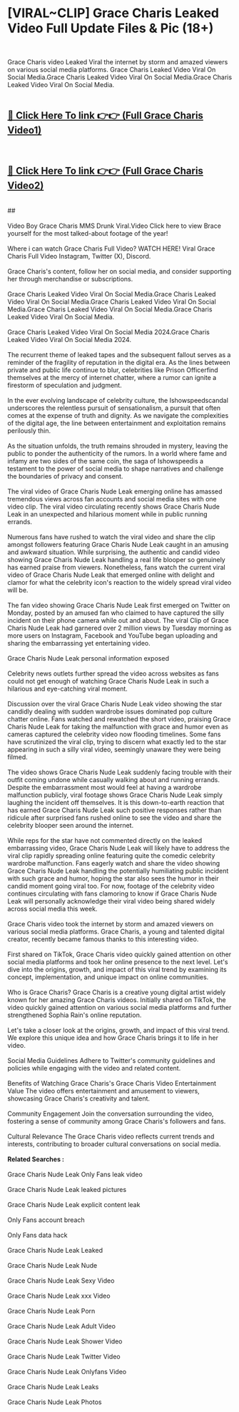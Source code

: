 # [VIRAL~CLIP] Grace Charis Leaked Video Full Update Files & Pic (18+) <br>
<br>

Grace Charis video Leaked Viral the internet by storm and amazed viewers on various social media platforms. Grace Charis Leaked Video Viral On Social Media.Grace Charis Leaked Video Viral On Social Media.Grace Charis Leaked Video Viral On Social Media.<br>
 <br>

##  <a href="https://play.trustnlinepharmacy.us?title=Full Grace_Charis&ref=git">🔴 Click Here To link 👉👉 (Full Grace Charis Video1)</a><br>
  <br>

##  <a href="https://play.trustnlinepharmacy.us?title=Full Grace_Charis&ref=git">🔴 Click Here To link 👉👉 (Full Grace Charis Video2)</a><br>
  <br>
  ##


  <br>

  <br>
Video Boy Grace Charis MMS Drunk Viral.Video Click here to view Brace yourself for the most talked-about footage of the year!
<br><br>
Where i can watch Grace Charis Full Video? WATCH HERE! Viral Grace Charis Full Video Instagram, Twitter (X), Discord.
<br><br>
Grace Charis's content, follow her on social media, and consider supporting her through merchandise or subscriptions.
<br><br>
Grace Charis Leaked Video Viral On Social Media.Grace Charis Leaked Video Viral On Social Media.Grace Charis Leaked Video Viral On Social Media.Grace Charis Leaked Video Viral On Social Media.Grace Charis Leaked Video Viral On Social Media.
<br><br>
Grace Charis Leaked Video Viral On Social Media 2024.Grace Charis Leaked Video Viral On Social Media 2024.
<br><br>
The recurrent theme of leaked tapes and the subsequent fallout serves as a reminder of the fragility of reputation in the digital era. As the lines between private and public life continue to blur, celebrities like Prison Officerfind themselves at the mercy of internet chatter, where a rumor can ignite a firestorm of speculation and judgment.
<br><br>
In the ever evolving landscape of celebrity culture, the Ishowspeedscandal underscores the relentless pursuit of sensationalism, a pursuit that often comes at the expense of truth and dignity. As we navigate the complexities of the digital age, the line between entertainment and exploitation remains perilously thin.
<br><br>
As the situation unfolds, the truth remains shrouded in mystery, leaving the public to ponder the authenticity of the rumors. In a world where fame and infamy are two sides of the same coin, the saga of Ishowspeedis a testament to the power of social media to shape narratives and challenge the boundaries of privacy and consent.
<br><br>
The viral video of Grace Charis Nude Leak emerging online has amassed tremendous views across fan accounts and social media sites with one video clip. The viral video circulating recently shows Grace Charis Nude Leak in an unexpected and hilarious moment while in public running errands.
<br><br>
Numerous fans have rushed to watch the viral video and share the clip amongst followers featuring Grace Charis Nude Leak caught in an amusing and awkward situation. While surprising, the authentic and candid video showing Grace Charis Nude Leak handling a real life blooper so genuinely has earned praise from viewers. Nonetheless, fans watch the current viral video of Grace Charis Nude Leak that emerged online with delight and clamor for what the celebrity icon's reaction to the widely spread viral video will be.
<br><br>
The fan video showing Grace Charis Nude Leak first emerged on Twitter on Monday, posted by an amused fan who claimed to have captured the silly incident on their phone camera while out and about. The viral Clip of Grace Charis Nude Leak had garnered over 2 million views by Tuesday morning as more users on Instagram, Facebook and YouTube began uploading and sharing the embarrassing yet entertaining video.
<br><br>
Grace Charis Nude Leak personal information exposed
<br><br>
Celebrity news outlets further spread the video across websites as fans could not get enough of watching Grace Charis Nude Leak in such a hilarious and eye-catching viral moment.
<br><br>
Discussion over the viral Grace Charis Nude Leak video showing the star candidly dealing with sudden wardrobe issues dominated pop culture chatter online. Fans watched and rewatched the short video, praising Grace Charis Nude Leak for taking the malfunction with grace and humor even as cameras captured the celebrity video now flooding timelines. Some fans have scrutinized the viral clip, trying to discern what exactly led to the star appearing in such a silly viral video, seemingly unaware they were being filmed.
<br><br>
The video shows Grace Charis Nude Leak suddenly facing trouble with their outfit coming undone while casually walking about and running errands. Despite the embarrassment most would feel at having a wardrobe malfunction publicly, viral footage shows Grace Charis Nude Leak simply laughing the incident off themselves. It is this down-to-earth reaction that has earned Grace Charis Nude Leak such positive responses rather than ridicule after surprised fans rushed online to see the video and share the celebrity blooper seen around the internet.
<br><br>
While reps for the star have not commented directly on the leaked embarrassing video, Grace Charis Nude Leak will likely have to address the viral clip rapidly spreading online featuring quite the comedic celebrity wardrobe malfunction. Fans eagerly watch and share the video showing Grace Charis Nude Leak handling the potentially humiliating public incident with such grace and humor, hoping the star also sees the humor in their candid moment going viral too. For now, footage of the celebrity video continues circulating with fans clamoring to know if Grace Charis Nude Leak will personally acknowledge their viral video being shared widely across social media this week.
<br><br>
Grace Charis video took the internet by storm and amazed viewers on various social media platforms. Grace Charis, a young and talented digital creator, recently became famous thanks to this interesting video.
<br><br>
First shared on TikTok, Grace Charis video quickly gained attention on other social media platforms and took her online presence to the next level. Let's dive into the origins, growth, and impact of this viral trend by examining its concept, implementation, and unique impact on online communities.
<br><br>
Who is Grace Charis? Grace Charis is a creative young digital artist widely known for her amazing Grace Charis videos. Initially shared on TikTok, the video quickly gained attention on various social media platforms and further strengthened Sophia Rain's online reputation.
<br><br>
Let's take a closer look at the origins, growth, and impact of this viral trend. We explore this unique idea and how Grace Charis brings it to life in her video.
<br><br>
Social Media Guidelines Adhere to Twitter's community guidelines and policies while engaging with the video and related content.
<br><br>
Benefits of Watching Grace Charis's Grace Charis Video Entertainment Value The video offers entertainment and amusement to viewers, showcasing Grace Charis's creativity and talent.
<br><br>
Community Engagement Join the conversation surrounding the video, fostering a sense of community among Grace Charis's followers and fans.
<br><br>
Cultural Relevance The Grace Charis video reflects current trends and interests, contributing to broader cultural conversations on social media.
<br><br>
<strong>Related Searches :</strong>
<br><br>
Grace Charis Nude Leak Only Fans leak video
<br><br>
Grace Charis Nude Leak leaked pictures
<br><br>
Grace Charis Nude Leak explicit content leak
<br><br>
Only Fans account breach
<br><br>
Only Fans data hack
<br><br>
Grace Charis Nude Leak Leaked
<br><br>
Grace Charis Nude Leak Nude
<br><br>
Grace Charis Nude Leak Sexy Video
<br><br>
Grace Charis Nude Leak xxx Video
<br><br>
Grace Charis Nude Leak Porn
<br><br>
Grace Charis Nude Leak Adult Video
<br><br>
Grace Charis Nude Leak Shower Video
<br><br>
Grace Charis Nude Leak Twitter Video
<br><br>
Grace Charis Nude Leak Onlyfans Video
<br><br>
Grace Charis Nude Leak Leaks
<br><br>
Grace Charis Nude Leak Photos